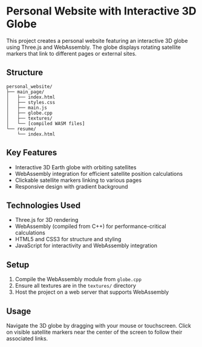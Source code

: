 # Personal Website with Interactive 3D Globe

This project creates a personal website featuring an interactive 3D globe using Three.js and WebAssembly. The globe displays rotating satellite markers that link to different pages or external sites.

## Structure

```
personal_website/
├── main_page/
│   ├── index.html
│   ├── styles.css
│   ├── main.js
│   ├── globe.cpp
│   ├── textures/
│   └── [compiled WASM files]
└── resume/
    └── index.html
```

## Key Features

- Interactive 3D Earth globe with orbiting satellites
- WebAssembly integration for efficient satellite position calculations
- Clickable satellite markers linking to various pages
- Responsive design with gradient background

## Technologies Used

- Three.js for 3D rendering
- WebAssembly (compiled from C++) for performance-critical calculations
- HTML5 and CSS3 for structure and styling
- JavaScript for interactivity and WebAssembly integration

## Setup

1. Compile the WebAssembly module from `globe.cpp`
2. Ensure all textures are in the `textures/` directory
3. Host the project on a web server that supports WebAssembly

## Usage

Navigate the 3D globe by dragging with your mouse or touchscreen. Click on visible satellite markers near the center of the screen to follow their associated links.